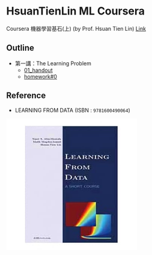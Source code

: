 # HsuanTienLin ML Coursera
Coursera 機器學習基石(上) (by Prof. Hsuan Tien Lin) [Link](https://www.coursera.org/learn/ntumlone-mathematicalfoundations?)

## Outline
* 第一講：The Learning Problem
   * [01_handout](handout/01_handout.pdf) 
   * [homework#0](homework/homework0.pdf)

## Reference
* LEARNING FROM DATA (ISBN : `9781600490064`)

![reference](reference.png)
